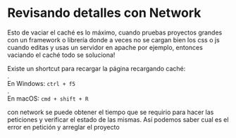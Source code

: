 # Revisando detalles con Network

Esto de vaciar el caché es lo máximo, cuando pruebas proyectos grandes con un framework o librería donde a veces no se cargan bien los css o js cuando editas y usas un servidor en apache por ejemplo, entonces vaciando el caché todo se soluciona!

Existe un shortcut para recargar la página recargando caché:  
.  
En Windows: `ctrl + f5`  
.  
En macOS: `cmd + shift + R`

con network se puede obtener el tiempo que se requirio para hacer las peticiones y verificar el estado de las mismas. Así podemos saber cual es el error en petición y arreglar el proyecto